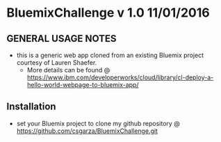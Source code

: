# BluemixChallenge v 1.0 11/01/2016

GENERAL USAGE NOTES
-----------------------
- this is a generic web app cloned from an existing Bluemix project courtesy of Lauren Shaefer.
	- More details can be found @ https://www.ibm.com/developerworks/cloud/library/cl-deploy-a-hello-world-webpage-to-bluemix-app/


Installation
----------------------
- set your Bluemix project to clone my github repository @ https://github.com/csgarza/BluemixChallenge.git


